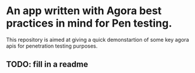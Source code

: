 # An app written with Agora best practices in mind for Pen testing.

This repository is aimed at giving a quick demonstartion of some key agora apis for penetration testing purposes.

## TODO: fill in a readme
